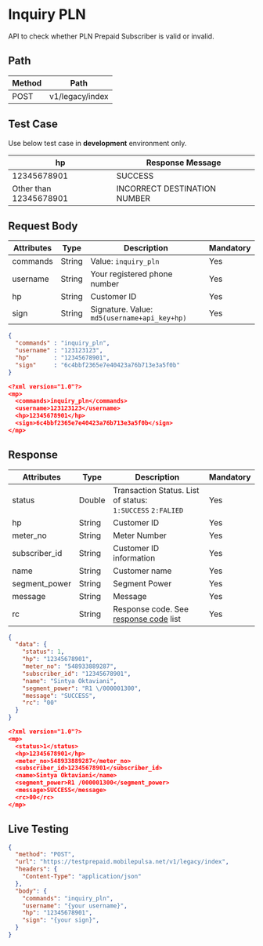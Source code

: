 # Inquiry PLN

API to check whether PLN Prepaid Subscriber is valid or invalid.

## Path

Method | Path 
---------|----------
 POST | v1/legacy/index 

## Test Case

Use below test case in **development** environment only. 

<!-- title: Test Case List -->
hp | Response Message 
---------|----------
 12345678901 | SUCCESS
 Other than 12345678901 | INCORRECT DESTINATION NUMBER

## Request Body

<!-- title: Request Attributes -->
Attributes | Type | Description | Mandatory
---------|----------|---------|----------
 commands | String | Value: `inquiry_pln` | Yes
 username | String | Your registered phone number | Yes
 hp | String | Customer ID | Yes
 sign | String | Signature. Value: `md5(username+api_key+hp)` | Yes

<!--
type: tab
title: JSON
-->

```json
{
  "commands" : "inquiry_pln",
  "username" : "123123123",
  "hp"       : "12345678901",
  "sign"     : "6c4bbf2365e7e40423a76b713e3a5f0b"
}
```

<!--
type: tab
title: XML
-->

```json
<?xml version="1.0"?>
<mp>
  <commands>inquiry_pln</commands>
  <username>123123123</username>
  <hp>12345678901</hp>
  <sign>6c4bbf2365e7e40423a76b713e3a5f0b</sign>
</mp>
```
<!-- type: tab-end -->

## Response

<!-- title: Response Attributes -->
Attributes | Type | Description | Mandatory
---------|----------|---------|----------
 status | Double | Transaction Status. List of status: <br> `1:SUCCESS` `2:FALIED` | Yes
 hp | String | Customer ID | Yes
 meter_no | String | Meter Number | Yes
 subscriber_id | String | Customer ID information | Yes
 name | String | Customer name | Yes
 segment_power | String | Segment Power | Yes
 message | String | Message | Yes
 rc | String | Response code. See [response code](../response-code.md) list | Yes


<!--
type: tab
title: JSON
-->

```json
{
  "data": {
    "status": 1,
    "hp": "12345678901",
    "meter_no": "548933889287",
    "subscriber_id": "12345678901",
    "name": "Sintya Oktaviani",
    "segment_power": "R1 \/000001300",
    "message": "SUCCESS",
    "rc": "00"
  }
}
```

<!--
type: tab
title: XML
-->

```json
<?xml version="1.0"?>
<mp>
  <status>1</status>
  <hp>12345678901</hp>
  <meter_no>548933889287</meter_no>
  <subscriber_id>12345678901</subscriber_id>
  <name>Sintya Oktaviani</name>
  <segment_power>R1 /000001300</segment_power>
  <message>SUCCESS</message>
  <rc>00</rc>
</mp>
```
<!-- type: tab-end -->

## Live Testing

```json http
{
  "method": "POST",
  "url": "https://testprepaid.mobilepulsa.net/v1/legacy/index",
  "headers": {
    "Content-Type": "application/json"
  },
  "body": {
    "commands": "inquiry_pln",
    "username": "{your username}",
    "hp": "12345678901",
    "sign": "{your sign}",
  }
}
```